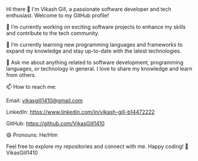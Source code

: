 Hi there 👋
I'm Vikash Gill, a passionate software developer and tech enthusiast. Welcome to my GitHub profile!

🔭 I’m currently working on exciting software projects to enhance my skills and contribute to the tech community.

🌱 I’m currently learning new programming languages and frameworks to expand my knowledge and stay up-to-date with the latest technologies.

💬 Ask me about anything related to software development, programming languages, or technology in general. I love to share my knowledge and learn from others.

📫 How to reach me:

Email: vikasgill1410@gmail.com

LinkedIn: https://www.linkedin.com/in/vikash-gill-b14472222

GitHub: https://github.com/VikasGill1410


😄 Pronouns: He/Him

Feel free to explore my repositories and connect with me. Happy coding! 🚀 VikasGill1410 

